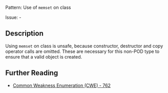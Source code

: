 Pattern: Use of `memset` on class 

Issue: -

## Description

Using `memset` on class is unsafe, because constructor, destructor and copy operator calls are omitted. These are necessary for this non-POD type to ensure that a valid object is created.

## Further Reading

* [Common Weakness Enumeration (CWE) - 762](https://cwe.mitre.org/data/definitions/762.html)